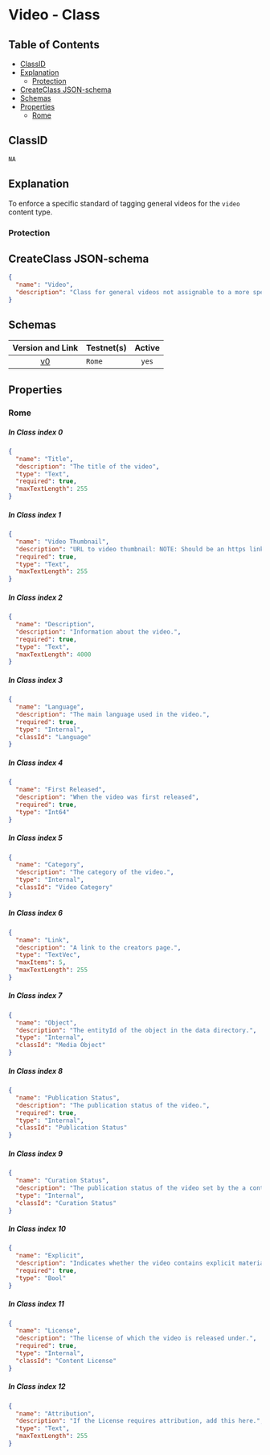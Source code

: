 Video - Class
=====================

Table of Contents
----------------
<!-- TOC START min:1 max:3 link:true asterisk:false update:true -->
  - [ClassID](#classid)
  - [Explanation](#explanation)
    - [Protection](#protection)
  - [CreateClass JSON-schema](#createclass-json-schema)
  - [Schemas](#schemas)
  - [Properties](#properties)
    - [Rome](#rome)
<!-- TOC END -->

## ClassID
`NA`

## Explanation
To enforce a specific standard of tagging general videos for the `video` content type.

### Protection


## CreateClass JSON-schema
```json
{
  "name": "Video",
  "description": "Class for general videos not assignable to a more specific video content type."
}
```

## Schemas

|Version and Link                                           |   Testnet(s)     |Active|
|:---------------------------------------------------------:|------------------|:----:|
| [v0](../../schemas/video/video0.json)                     | `Rome`           | `yes`|

## Properties
### Rome

##### In Class index 0
```json
{
  "name": "Title",
  "description": "The title of the video",
  "type": "Text",
  "required": true,
  "maxTextLength": 255
}
```

##### In Class index 1
```json
{
  "name": "Video Thumbnail",
  "description": "URL to video thumbnail: NOTE: Should be an https link to an image of ratio 16:9, ideally 1280 pixels wide by 720 pixels tall, with a minimum width of 640 pixels, in JPEG or PNG format.",
  "required": true,
  "type": "Text",
  "maxTextLength": 255
}
```

##### In Class index 2
```json
{
  "name": "Description",
  "description": "Information about the video.",
  "required": true,
  "type": "Text",
  "maxTextLength": 4000
}
```

##### In Class index 3
```json
{
  "name": "Language",
  "description": "The main language used in the video.",
  "required": true,
  "type": "Internal",
  "classId": "Language"
}
```

##### In Class index 4
```json
{
  "name": "First Released",
  "description": "When the video was first released",
  "required": true,
  "type": "Int64"
}
```

##### In Class index 5
```json
{
  "name": "Category",
  "description": "The category of the video.",
  "type": "Internal",
  "classId": "Video Category"
}
```

##### In Class index 6
```json
{
  "name": "Link",
  "description": "A link to the creators page.",
  "type": "TextVec",
  "maxItems": 5,
  "maxTextLength": 255
}
```

##### In Class index 7
```json
{
  "name": "Object",
  "description": "The entityId of the object in the data directory.",
  "type": "Internal",
  "classId": "Media Object"
}
```

##### In Class index 8
```json
{
  "name": "Publication Status",
  "description": "The publication status of the video.",
  "required": true,
  "type": "Internal",
  "classId": "Publication Status"
}
```

##### In Class index 9
```json
{
  "name": "Curation Status",
  "description": "The publication status of the video set by the a content curator on the platform.",
  "type": "Internal",
  "classId": "Curation Status"
}
```

##### In Class index 10
```json
{
  "name": "Explicit",
  "description": "Indicates whether the video contains explicit material.",
  "required": true,
  "type": "Bool"
}
```

##### In Class index 11
```json
{
  "name": "License",
  "description": "The license of which the video is released under.",
  "required": true,
  "type": "Internal",
  "classId": "Content License"
}
```

##### In Class index 12
```json
{
  "name": "Attribution",
  "description": "If the License requires attribution, add this here.",
  "type": "Text",
  "maxTextLength": 255
}
```

<!--
## Entities
If applicable:
[Link](../../entities/general/name-of-class.md)
-->
